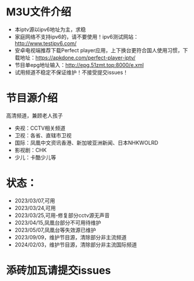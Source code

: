 # M3U文件介绍
- 本iptv源以ipv6地址为主，求稳
- 家庭网络不支持ipv6的，请不要使用！ipv6测试网站：http://www.testipv6.com/
- 安卓电视端推荐下载Perfect player应用，上下换台更符合国人使用习惯，下载地址：https://apkdone.com/perfect-player-iptv/
- 节目单epg地址输入：http://epg.51zmt.top:8000/e.xml
- 试用频道不稳定不保证维护！不接受提交issues！
# 节目源介绍
高清频道，兼顾老人孩子
- 央视：CCTV相关频道
- 卫视：各省、直辖市卫视
- 国际：凤凰中文资讯香港、新加坡亚洲新闻、日本NHKWOLRD
- 影视剧：CHK
- 少儿：卡酷少儿等

# 状态：
- 2023/03/07,可用
- 2023/03/24,可用
- 2023/03/25,可用-修复部分cctv源无声音
- 2023/04/15,凤凰台部分不可用待维护
- 2023/05/07,凤凰台等失效源已维护
- 2023/09/09，维护节目源，清除部分非主流频道
- 2024/02/03，维护节目源，清除部分非主流国际频道
# 添砖加瓦请提交issues
